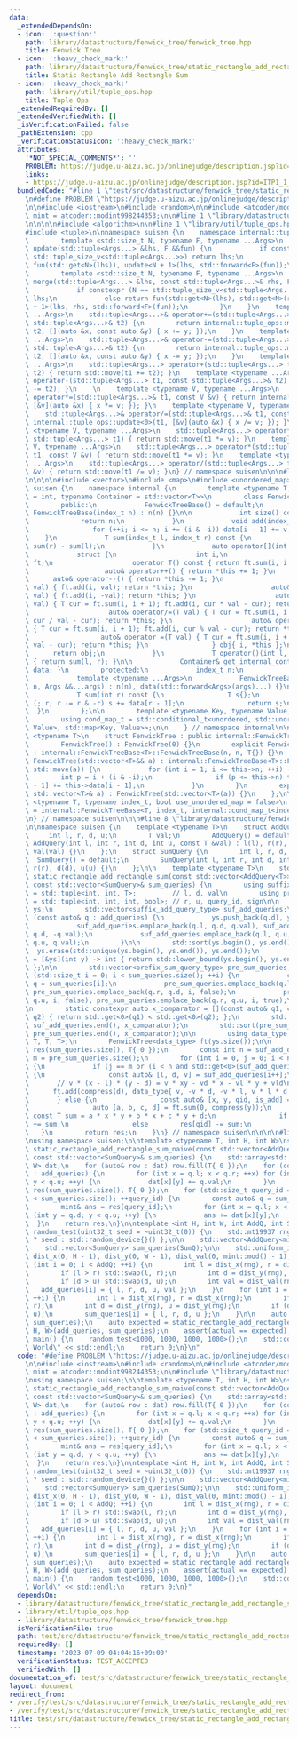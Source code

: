 ```yaml
---
data:
  _extendedDependsOn:
  - icon: ':question:'
    path: library/datastructure/fenwick_tree/fenwick_tree.hpp
    title: Fenwick Tree
  - icon: ':heavy_check_mark:'
    path: library/datastructure/fenwick_tree/static_rectangle_add_rectangle_sum.hpp
    title: Static Rectangle Add Rectangle Sum
  - icon: ':heavy_check_mark:'
    path: library/util/tuple_ops.hpp
    title: Tuple Ops
  _extendedRequiredBy: []
  _extendedVerifiedWith: []
  _isVerificationFailed: false
  _pathExtension: cpp
  _verificationStatusIcon: ':heavy_check_mark:'
  attributes:
    '*NOT_SPECIAL_COMMENTS*': ''
    PROBLEM: https://judge.u-aizu.ac.jp/onlinejudge/description.jsp?id=ITP1_1_A
    links:
    - https://judge.u-aizu.ac.jp/onlinejudge/description.jsp?id=ITP1_1_A
  bundledCode: "#line 1 \"test/src/datastructure/fenwick_tree/static_rectangle_add_rectangle_sum/dummy.test.cpp\"\
    \n#define PROBLEM \"https://judge.u-aizu.ac.jp/onlinejudge/description.jsp?id=ITP1_1_A\"\
    \n\n#include <iostream>\n#include <random>\n\n#include <atcoder/modint>\nusing\
    \ mint = atcoder::modint998244353;\n\n#line 1 \"library/datastructure/fenwick_tree/static_rectangle_add_rectangle_sum.hpp\"\
    \n\n\n\n#include <algorithm>\n\n#line 1 \"library/util/tuple_ops.hpp\"\n\n\n\n\
    #include <tuple>\n\nnamespace suisen {\n    namespace internal::tuple_ops {\n\
    \        template <std::size_t N, typename F, typename ...Args>\n        std::tuple<Args...>&\
    \ update(std::tuple<Args...> &lhs, F &&fun) {\n            if constexpr (N ==\
    \ std::tuple_size_v<std::tuple<Args...>>) return lhs;\n            else return\
    \ fun(std::get<N>(lhs)), update<N + 1>(lhs, std::forward<F>(fun));\n        }\n\
    \        template <std::size_t N, typename F, typename ...Args>\n        std::tuple<Args...>&\
    \ merge(std::tuple<Args...> &lhs, const std::tuple<Args...>& rhs, F &&fun) {\n\
    \            if constexpr (N == std::tuple_size_v<std::tuple<Args...>>) return\
    \ lhs;\n            else return fun(std::get<N>(lhs), std::get<N>(rhs)), merge<N\
    \ + 1>(lhs, rhs, std::forward<F>(fun));\n        }\n    }\n    template <typename\
    \ ...Args>\n    std::tuple<Args...>& operator+=(std::tuple<Args...>& t1, const\
    \ std::tuple<Args...>& t2) {\n        return internal::tuple_ops::merge<0>(t1,\
    \ t2, [](auto &x, const auto &y) { x += y; });\n    }\n    template <typename\
    \ ...Args>\n    std::tuple<Args...>& operator-=(std::tuple<Args...>& t1, const\
    \ std::tuple<Args...>& t2) {\n        return internal::tuple_ops::merge<0>(t1,\
    \ t2, [](auto &x, const auto &y) { x -= y; });\n    }\n    template <typename\
    \ ...Args>\n    std::tuple<Args...> operator+(std::tuple<Args...> t1, const std::tuple<Args...>&\
    \ t2) { return std::move(t1 += t2); }\n    template <typename ...Args>\n    std::tuple<Args...>\
    \ operator-(std::tuple<Args...> t1, const std::tuple<Args...>& t2) { return std::move(t1\
    \ -= t2); }\n    \n    template <typename V, typename ...Args>\n    std::tuple<Args...>&\
    \ operator*=(std::tuple<Args...>& t1, const V &v) { return internal::tuple_ops::update<0>(t1,\
    \ [&v](auto &x) { x *= v; }); }\n    template <typename V, typename ...Args>\n\
    \    std::tuple<Args...>& operator/=(std::tuple<Args...>& t1, const V &v) { return\
    \ internal::tuple_ops::update<0>(t1, [&v](auto &x) { x /= v; }); }\n\n    template\
    \ <typename V, typename ...Args>\n    std::tuple<Args...> operator*(const V &v,\
    \ std::tuple<Args...> t1) { return std::move(t1 *= v); }\n    template <typename\
    \ V, typename ...Args>\n    std::tuple<Args...> operator*(std::tuple<Args...>\
    \ t1, const V &v) { return std::move(t1 *= v); }\n    template <typename V, typename\
    \ ...Args>\n    std::tuple<Args...> operator/(std::tuple<Args...> t1, const V\
    \ &v) { return std::move(t1 /= v); }\n} // namespace suisen\n\n\n#line 1 \"library/datastructure/fenwick_tree/fenwick_tree.hpp\"\
    \n\n\n\n#include <vector>\n#include <map>\n#include <unordered_map>\n\nnamespace\
    \ suisen {\n    namespace internal {\n        template <typename T, typename index_t\
    \ = int, typename Container = std::vector<T>>\n        class FenwickTreeBase {\n\
    \        public:\n            FenwickTreeBase() = default;\n            explicit\
    \ FenwickTreeBase(index_t n) : n(n) {}\n\n            int size() const {\n   \
    \             return n;\n            }\n            void add(index_t i, T v) {\n\
    \                for (++i; i <= n; i += (i & -i)) data[i - 1] += v;\n        \
    \    }\n            T sum(index_t l, index_t r) const {\n                return\
    \ sum(r) - sum(l);\n            }\n            auto operator[](int i) {\n    \
    \            struct {\n                    int i;\n                    FenwickTreeBase&\
    \ ft;\n                    operator T() const { return ft.sum(i, i + 1); }\n \
    \                   auto& operator++() { return *this += 1; }\n              \
    \      auto& operator--() { return *this -= 1; }\n                    auto& operator+=(T\
    \ val) { ft.add(i, val); return *this; }\n                    auto& operator-=(T\
    \ val) { ft.add(i, -val); return *this; }\n                    auto& operator*=(T\
    \ val) { T cur = ft.sum(i, i + 1); ft.add(i, cur * val - cur); return *this; }\n\
    \                    auto& operator/=(T val) { T cur = ft.sum(i, i + 1); ft.add(i,\
    \ cur / val - cur); return *this; }\n                    auto& operator%=(T val)\
    \ { T cur = ft.sum(i, i + 1); ft.add(i, cur % val - cur); return *this; }\n  \
    \                  auto& operator =(T val) { T cur = ft.sum(i, i + 1); ft.add(i,\
    \ val - cur); return *this; }\n                } obj{ i, *this };\n          \
    \      return obj;\n            }\n            T operator()(int l, int r) const\
    \ { return sum(l, r); }\n\n            Container& get_internal_container() { return\
    \ data; }\n        protected:\n            index_t n;\n            Container data;\n\
    \            template <typename ...Args>\n            FenwickTreeBase(index_t\
    \ n, Args &&...args) : n(n), data(std::forward<Args>(args)...) {}\n        private:\n\
    \            T sum(int r) const {\n                T s{};\n                for\
    \ (; r; r -= r & -r) s += data[r - 1];\n                return s;\n          \
    \  }\n        };\n\n        template <typename Key, typename Value, bool unordered>\n\
    \        using cond_map_t = std::conditional_t<unordered, std::unordered_map<Key,\
    \ Value>, std::map<Key, Value>>;\n\n    } // namespace internal\n\n    template\
    \ <typename T>\n    struct FenwickTree : public internal::FenwickTreeBase<T> {\n\
    \        FenwickTree() : FenwickTree(0) {}\n        explicit FenwickTree(int n)\
    \ : internal::FenwickTreeBase<T>::FenwickTreeBase(n, n, T{}) {}\n        explicit\
    \ FenwickTree(std::vector<T>&& a) : internal::FenwickTreeBase<T>::FenwickTreeBase(a.size(),\
    \ std::move(a)) {\n            for (int i = 1; i <= this->n; ++i) {\n        \
    \        int p = i + (i & -i);\n                if (p <= this->n) this->data[p\
    \ - 1] += this->data[i - 1];\n            }\n        }\n        explicit FenwickTree(const\
    \ std::vector<T>& a) : FenwickTree(std::vector<T>(a)) {}\n    };\n\n    template\
    \ <typename T, typename index_t, bool use_unordered_map = false>\n    using MapFenwickTree\
    \ = internal::FenwickTreeBase<T, index_t, internal::cond_map_t<index_t, T, use_unordered_map>>;\n\
    \n} // namespace suisen\n\n\n#line 8 \"library/datastructure/fenwick_tree/static_rectangle_add_rectangle_sum.hpp\"\
    \n\nnamespace suisen {\n    template <typename T>\n    struct AddQuery {\n   \
    \     int l, r, d, u;\n        T val;\n        AddQuery() = default;\n       \
    \ AddQuery(int l, int r, int d, int u, const T &val) : l(l), r(r), d(d), u(u),\
    \ val(val) {}\n    };\n    struct SumQuery {\n        int l, r, d, u;\n      \
    \  SumQuery() = default;\n        SumQuery(int l, int r, int d, int u) : l(l),\
    \ r(r), d(d), u(u) {}\n    };\n\n    template <typename T>\n    std::vector<T>\
    \ static_rectangle_add_rectangle_sum(const std::vector<AddQuery<T>>& add_queries,\
    \ const std::vector<SumQuery>& sum_queries) {\n        using suffix_add_query_type\
    \ = std::tuple<int, int, T>;         // l, d, val\n        using prefix_sum_query_type\
    \ = std::tuple<int, int, int, bool>; // r, u, query_id, sign\n\n        std::vector<int>\
    \ ys;\n        std::vector<suffix_add_query_type> suf_add_queries;\n        for\
    \ (const auto& q : add_queries) {\n            ys.push_back(q.d), ys.push_back(q.u);\n\
    \            suf_add_queries.emplace_back(q.l, q.d, q.val), suf_add_queries.emplace_back(q.r,\
    \ q.d, -q.val);\n            suf_add_queries.emplace_back(q.l, q.u, -q.val), suf_add_queries.emplace_back(q.r,\
    \ q.u, q.val);\n        }\n\n        std::sort(ys.begin(), ys.end());\n      \
    \  ys.erase(std::unique(ys.begin(), ys.end()), ys.end());\n        auto compress\
    \ = [&ys](int y) -> int { return std::lower_bound(ys.begin(), ys.end(), y) - ys.begin();\
    \ };\n\n        std::vector<prefix_sum_query_type> pre_sum_queries;\n        for\
    \ (std::size_t i = 0; i < sum_queries.size(); ++i) {\n            const auto&\
    \ q = sum_queries[i];\n            pre_sum_queries.emplace_back(q.l, q.d, i, true),\
    \ pre_sum_queries.emplace_back(q.r, q.d, i, false);\n            pre_sum_queries.emplace_back(q.l,\
    \ q.u, i, false), pre_sum_queries.emplace_back(q.r, q.u, i, true);\n        }\n\
    \n        static constexpr auto x_comparator = [](const auto& q1, const auto&\
    \ q2) { return std::get<0>(q1) < std::get<0>(q2); };\n        std::sort(suf_add_queries.begin(),\
    \ suf_add_queries.end(), x_comparator);\n        std::sort(pre_sum_queries.begin(),\
    \ pre_sum_queries.end(), x_comparator);\n\n        using data_type = std::tuple<T,\
    \ T, T, T>;\n        FenwickTree<data_type> ft(ys.size());\n\n        std::vector<T>\
    \ res(sum_queries.size(), T{ 0 });\n        const int n = suf_add_queries.size(),\
    \ m = pre_sum_queries.size();\n        for (int i = 0, j = 0; i < n or j < m;)\
    \ {\n            if (j == m or (i < n and std::get<0>(suf_add_queries[i]) < std::get<0>(pre_sum_queries[j])))\
    \ {\n                const auto& [l, d, v] = suf_add_queries[i++];\n         \
    \       // v * (x - l) * (y - d) = v * xy - vd * x - vl * y + vld\n          \
    \      ft.add(compress(d), data_type{ v, -v * d, -v * l, v * l * d });\n     \
    \       } else {\n                const auto& [x, y, qid, is_add] = pre_sum_queries[j++];\n\
    \                auto [a, b, c, d] = ft.sum(0, compress(y));\n               \
    \ const T sum = a * x * y + b * x + c * y + d;\n                if (is_add) res[qid]\
    \ += sum;\n                else        res[qid] -= sum;\n            }\n     \
    \   }\n        return res;\n    }\n} // namespace suisen\n\n\n\n#line 10 \"test/src/datastructure/fenwick_tree/static_rectangle_add_rectangle_sum/dummy.test.cpp\"\
    \nusing namespace suisen;\n\ntemplate <typename T, int H, int W>\nstd::vector<T>\
    \ static_rectangle_add_rectangle_sum_naive(const std::vector<AddQuery<T>>& add_queries,\
    \ const std::vector<SumQuery>& sum_queries) {\n    std::array<std::array<T, H>,\
    \ W> dat;\n    for (auto& row : dat) row.fill(T{ 0 });\n    for (const auto& q\
    \ : add_queries) {\n        for (int x = q.l; x < q.r; ++x) for (int y = q.d;\
    \ y < q.u; ++y) {\n            dat[x][y] += q.val;\n        }\n    }\n    std::vector<T>\
    \ res(sum_queries.size(), T{ 0 });\n    for (std::size_t query_id = 0; query_id\
    \ < sum_queries.size(); ++query_id) {\n        const auto& q = sum_queries[query_id];\n\
    \        mint& ans = res[query_id];\n        for (int x = q.l; x < q.r; ++x) for\
    \ (int y = q.d; y < q.u; ++y) {\n            ans += dat[x][y];\n        }\n  \
    \  }\n    return res;\n}\n\ntemplate <int H, int W, int AddQ, int SumQ>\nvoid\
    \ random_test(uint32_t seed = ~uint32_t(0)) {\n    std::mt19937 rng{ seed != ~uint32_t(0)\
    \ ? seed : std::random_device{}() };\n\n    std::vector<AddQuery<mint>> add_queries(AddQ);\n\
    \    std::vector<SumQuery> sum_queries(SumQ);\n\n    std::uniform_int_distribution<int>\
    \ dist_x(0, H - 1), dist_y(0, W - 1), dist_val(0, mint::mod() - 1);\n\n    for\
    \ (int i = 0; i < AddQ; ++i) {\n        int l = dist_x(rng), r = dist_x(rng);\n\
    \        if (l > r) std::swap(l, r);\n        int d = dist_y(rng), u = dist_y(rng);\n\
    \        if (d > u) std::swap(d, u);\n        int val = dist_val(rng);\n     \
    \   add_queries[i] = { l, r, d, u, val };\n    }\n    for (int i = 0; i < SumQ;\
    \ ++i) {\n        int l = dist_x(rng), r = dist_x(rng);\n        if (l > r) std::swap(l,\
    \ r);\n        int d = dist_y(rng), u = dist_y(rng);\n        if (d > u) std::swap(d,\
    \ u);\n        sum_queries[i] = { l, r, d, u };\n    }\n\n    auto actual = static_rectangle_add_rectangle_sum(add_queries,\
    \ sum_queries);\n    auto expected = static_rectangle_add_rectangle_sum_naive<mint,\
    \ H, W>(add_queries, sum_queries);\n    assert(actual == expected);\n}\n\nint\
    \ main() {\n    random_test<1000, 1000, 1000, 1000>();\n    std::cout << \"Hello\
    \ World\" << std::endl;\n    return 0;\n}\n"
  code: "#define PROBLEM \"https://judge.u-aizu.ac.jp/onlinejudge/description.jsp?id=ITP1_1_A\"\
    \n\n#include <iostream>\n#include <random>\n\n#include <atcoder/modint>\nusing\
    \ mint = atcoder::modint998244353;\n\n#include \"library/datastructure/fenwick_tree/static_rectangle_add_rectangle_sum.hpp\"\
    \nusing namespace suisen;\n\ntemplate <typename T, int H, int W>\nstd::vector<T>\
    \ static_rectangle_add_rectangle_sum_naive(const std::vector<AddQuery<T>>& add_queries,\
    \ const std::vector<SumQuery>& sum_queries) {\n    std::array<std::array<T, H>,\
    \ W> dat;\n    for (auto& row : dat) row.fill(T{ 0 });\n    for (const auto& q\
    \ : add_queries) {\n        for (int x = q.l; x < q.r; ++x) for (int y = q.d;\
    \ y < q.u; ++y) {\n            dat[x][y] += q.val;\n        }\n    }\n    std::vector<T>\
    \ res(sum_queries.size(), T{ 0 });\n    for (std::size_t query_id = 0; query_id\
    \ < sum_queries.size(); ++query_id) {\n        const auto& q = sum_queries[query_id];\n\
    \        mint& ans = res[query_id];\n        for (int x = q.l; x < q.r; ++x) for\
    \ (int y = q.d; y < q.u; ++y) {\n            ans += dat[x][y];\n        }\n  \
    \  }\n    return res;\n}\n\ntemplate <int H, int W, int AddQ, int SumQ>\nvoid\
    \ random_test(uint32_t seed = ~uint32_t(0)) {\n    std::mt19937 rng{ seed != ~uint32_t(0)\
    \ ? seed : std::random_device{}() };\n\n    std::vector<AddQuery<mint>> add_queries(AddQ);\n\
    \    std::vector<SumQuery> sum_queries(SumQ);\n\n    std::uniform_int_distribution<int>\
    \ dist_x(0, H - 1), dist_y(0, W - 1), dist_val(0, mint::mod() - 1);\n\n    for\
    \ (int i = 0; i < AddQ; ++i) {\n        int l = dist_x(rng), r = dist_x(rng);\n\
    \        if (l > r) std::swap(l, r);\n        int d = dist_y(rng), u = dist_y(rng);\n\
    \        if (d > u) std::swap(d, u);\n        int val = dist_val(rng);\n     \
    \   add_queries[i] = { l, r, d, u, val };\n    }\n    for (int i = 0; i < SumQ;\
    \ ++i) {\n        int l = dist_x(rng), r = dist_x(rng);\n        if (l > r) std::swap(l,\
    \ r);\n        int d = dist_y(rng), u = dist_y(rng);\n        if (d > u) std::swap(d,\
    \ u);\n        sum_queries[i] = { l, r, d, u };\n    }\n\n    auto actual = static_rectangle_add_rectangle_sum(add_queries,\
    \ sum_queries);\n    auto expected = static_rectangle_add_rectangle_sum_naive<mint,\
    \ H, W>(add_queries, sum_queries);\n    assert(actual == expected);\n}\n\nint\
    \ main() {\n    random_test<1000, 1000, 1000, 1000>();\n    std::cout << \"Hello\
    \ World\" << std::endl;\n    return 0;\n}"
  dependsOn:
  - library/datastructure/fenwick_tree/static_rectangle_add_rectangle_sum.hpp
  - library/util/tuple_ops.hpp
  - library/datastructure/fenwick_tree/fenwick_tree.hpp
  isVerificationFile: true
  path: test/src/datastructure/fenwick_tree/static_rectangle_add_rectangle_sum/dummy.test.cpp
  requiredBy: []
  timestamp: '2023-07-09 04:04:16+09:00'
  verificationStatus: TEST_ACCEPTED
  verifiedWith: []
documentation_of: test/src/datastructure/fenwick_tree/static_rectangle_add_rectangle_sum/dummy.test.cpp
layout: document
redirect_from:
- /verify/test/src/datastructure/fenwick_tree/static_rectangle_add_rectangle_sum/dummy.test.cpp
- /verify/test/src/datastructure/fenwick_tree/static_rectangle_add_rectangle_sum/dummy.test.cpp.html
title: test/src/datastructure/fenwick_tree/static_rectangle_add_rectangle_sum/dummy.test.cpp
---
```

